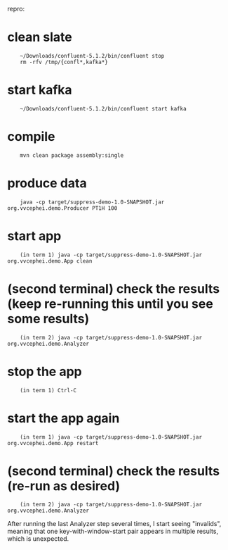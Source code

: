 repro:
# clean slate

        ~/Downloads/confluent-5.1.2/bin/confluent stop
        rm -rfv /tmp/{confl*,kafka*}

# start kafka

        ~/Downloads/confluent-5.1.2/bin/confluent start kafka

# compile

        mvn clean package assembly:single

# produce data

        java -cp target/suppress-demo-1.0-SNAPSHOT.jar org.vvcephei.demo.Producer PT1H 100

# start app

        (in term 1) java -cp target/suppress-demo-1.0-SNAPSHOT.jar org.vvcephei.demo.App clean

# (second terminal) check the results (keep re-running this until you see some results)

        (in term 2) java -cp target/suppress-demo-1.0-SNAPSHOT.jar org.vvcephei.demo.Analyzer

# stop the app

        (in term 1) Ctrl-C

# start the app again

        (in term 1) java -cp target/suppress-demo-1.0-SNAPSHOT.jar org.vvcephei.demo.App restart

# (second terminal) check the results (re-run as desired)

        (in term 2) java -cp target/suppress-demo-1.0-SNAPSHOT.jar org.vvcephei.demo.Analyzer

After running the last Analyzer step several times, I start seeing "invalids", meaning that one key-with-window-start pair appears in multiple results, which is unexpected.

